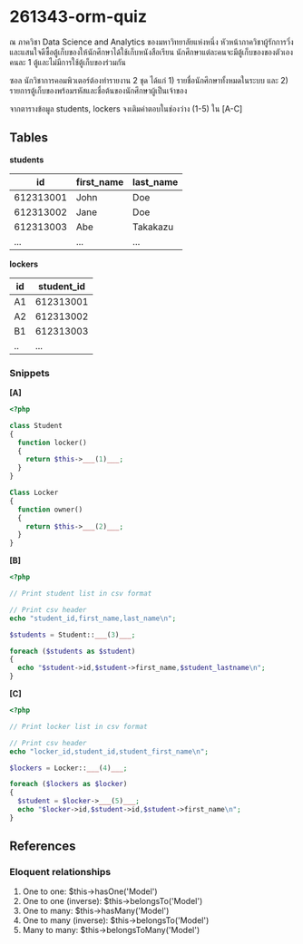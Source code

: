 # 261343-orm-quiz

ณ ภาควิชา Data Science and Analytics ของมหาวิทยาลัยแห่งหนึ่ง หัวหน้าภาควิชาผู้รักการวิ่งและแสนใจดีซื้อตู้เก็บของให้นักศึกษาได้ใช้เก็บหนังสือเรียน นักศึกษาแต่ละคนจะมีตู้เก็บของของตัวเองคนละ 1 ตู้และไม่มีการใช้ตู้เก็บของร่วมกัน

ซอล นักวิชาการคอมพิวเตอร์ต้องทำรายงาน 2 ชุด ได้แก่ 1) รายชื่อนักศึกษาทั้งหมดในระบบ และ 2) รายการตู้เก็บของพร้อมรหัสและชื่อต้นของนักศึกษาผู้เป็นเจ้าของ 

จากตารางข้อมูล students, lockers จงเติมคำตอบในช่องว่าง (1-5) ใน [A-C]

## Tables

**students**

|    id     | first_name | last_name |
|-----------|------------|-----------|
| 612313001 | John       | Doe       |
| 612313002 | Jane       | Doe       |
| 612313003 | Abe        | Takakazu  |
|    ...    |     ...    |    ...    |


**lockers**

| id | student_id |
|----|------------|
| A1 | 612313001  |
| A2 | 612313002  |
| B1 | 612313003  |
| .. |     ...    |

### Snippets

**[A]**

```php
<?php

class Student
{
  function locker()
  {
    return $this->___(1)___;
  }
}

Class Locker
{
  function owner()
  {
    return $this->___(2)___;
  }
}
```

**[B]**

```php
<?php

// Print student list in csv format

// Print csv header
echo "student_id,first_name,last_name\n";

$students = Student::___(3)___;

foreach ($students as $student)
{
  echo "$student->id,$student->first_name,$student_lastname\n";
}
```

**[C]**

```php
<?php

// Print locker list in csv format

// Print csv header
echo "locker_id,student_id,student_first_name\n";

$lockers = Locker::___(4)___;

foreach ($lockers as $locker)
{
  $student = $locker->___(5)___;
  echo "$locker->id,$student->id,$student->first_name\n";
}
```

## References

### Eloquent relationships

1. One to one: $this->hasOne('Model')
2. One to one (inverse): $this->belongsTo('Model')
3. One to many: $this->hasMany('Model')
4. One to many (inverse): $this->belongsTo('Model')
5. Many to many: $this->belongsToMany('Model')

